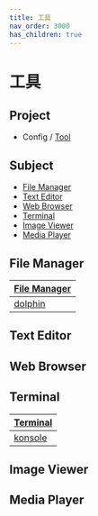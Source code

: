 ```yaml
---
title: 工具
nav_order: 3000
has_children: true
---
```



# 工具


## Project

* Config / [Tool](https://github.com/samwhelp/debian-adjustment/tree/main/prototype/tool)


## Subject

* [File Manager](#file-manager)
* [Text Editor](#text-editor)
* [Web Browser](#web-browser)
* [Terminal](#terminal)
* [Image Viewer](#image-viewer)
* [Media Player](#media-player)


## File Manager

| [File Manager](https://samwhelp.github.io/note-about-debian/read/subject/tool/file-manager.html) |
| --- |
| [dolphin](https://samwhelp.github.io/note-about-debian/read/subject/tool/file-manager/dolphin.html) |


## Text Editor


## Web Browser


## Terminal

| [Terminal](https://samwhelp.github.io/note-about-debian/read/subject/tool/terminal.html) |
| --- |
| [konsole](https://samwhelp.github.io/note-about-debian/read/subject/tool/terminal/konsole.html) |


## Image Viewer


## Media Player
